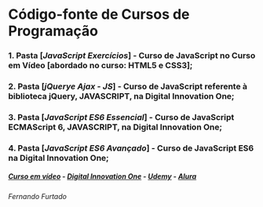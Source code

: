# Código-fonte de Cursos de Programação
### 1. Pasta [*JavaScript Exercícios*] - Curso de JavaScript no Curso em Vídeo [abordado no curso: HTML5 e CSS3];
### 2. Pasta [*jQuerye Ajax - JS*] - Curso de JavaScript referente à biblioteca jQuery, JAVASCRIPT, na Digital Innovation One;
### 3. Pasta [*JavaScript ES6 Essencial*] - Curso de JavaScript ECMAScript 6, JAVASCRIPT, na Digital Innovation One;
### 4. Pasta [*JavaScript ES6 Avançado*] - Curso de JavaScript ES6 na Digital Innovation One;

##### [Curso em vídeo](https://www.cursoemvideo.com) - [Digital Innovation One](https://www.dio.me//) - [Udemy](https://www.udemy.com/) - [Alura](https://www.alura.com.br)
###### Fernando Furtado
